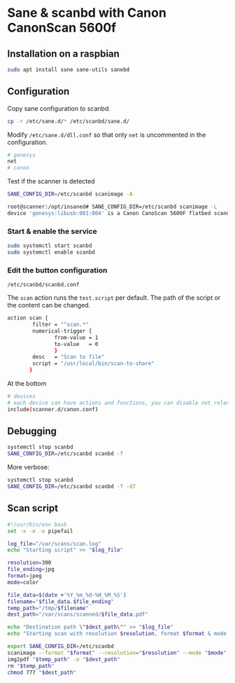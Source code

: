 # Sane & scanbd with Canon CanonScan 5600f

## Installation on a raspbian

```bash
sudo apt install sane sane-utils sanebd
```

## Configuration

Copy sane configuration to scanbd.

```bash
cp -r /etc/sane.d/* /etc/scanbd/sane.d/
```

Modify `/etc/sane.d/dll.conf` so that only `net` is uncommented in the configuration.

```bash
# genesys
net
# canon
```

Test if the scanner is detected

```bash
SANE_CONFIG_DIR=/etc/scanbd scanimage -A
```

```bash
root@scanner:/opt/insaned# SANE_CONFIG_DIR=/etc/scanbd scanimage -L
device 'genesys:libusb:001:004' is a Canon CanoScan 5600F flatbed scanner
```

### Start & enable the service

```bash
sudo systemctl start scanbd
sudo systemctl enable scanbd
```

### Edit the button configuration

`/etc/scanbd/scanbd.conf`

The `scan` action runs the `test.script` per default. The path of the script or the content can be changed.

```bash
action scan {
        filter = "^scan.*"
        numerical-trigger {
               from-value = 1
               to-value   = 0
               }
        desc   = "Scan to file"
        script = "/usr/local/bin/scan-to-share"
       }
```

At the bottom

```bash
# devices
# each device can have actions and functions, you can disable not relevant devices
include(scanner.d/canon.conf)
```

## Debugging

```bash
systemctl stop scanbd
SANE_CONFIG_DIR=/etc/scanbd scanbd -f
```

More verbose:

```bash
systemctl stop scanbd
SANE_CONFIG_DIR=/etc/scanbd scanbd -f -d7
```


## Scan script

```bash
#!/usr/bin/env bash
set -x -e -o pipefail

log_file="/var/scans/scan.log"
echo "Starting script" >> "$log_file"

resolution=300
file_ending=jpg
format=jpeg
mode=color

file_data=$(date +'%Y_%m_%d-%H_%M_%S')
filename="$file_data.$file_ending"
temp_path="/tmp/$filename"
dest_path="/var/scans/scanned/$file_data.pdf"

echo "Destination path \"$dest_path\"" >> "$log_file"
echo "Starting scan with resolution $resolution, format $format & mode $mode" >> "$log_file"

export SANE_CONFIG_DIR=/etc/scanbd
scanimage --format "$format" --resolution="$resolution" --mode "$mode" -v -p > "$temp_path"
img2pdf "$temp_path" -o "$dest_path"
rm "$temp_path"
chmod 777 "$dest_path"
```
